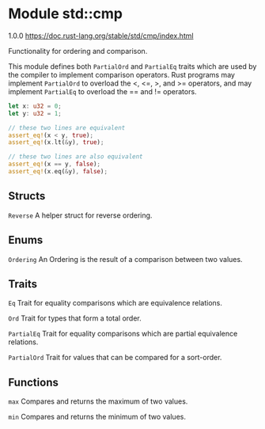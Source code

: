 # Module std::cmp
1.0.0
https://doc.rust-lang.org/stable/std/cmp/index.html

Functionality for ordering and comparison.

This module defines both `PartialOrd` and `PartialEq` traits which are used by 
the compiler to implement comparison operators. Rust programs may implement 
`PartialOrd` to overload the <, <=, >, and >= operators, and may implement 
`PartialEq` to overload the == and != operators.

```rust
let x: u32 = 0;
let y: u32 = 1;

// these two lines are equivalent
assert_eq!(x < y, true);
assert_eq!(x.lt(&y), true);

// these two lines are also equivalent
assert_eq!(x == y, false);
assert_eq!(x.eq(&y), false);
```

## Structs

`Reverse`
A helper struct for reverse ordering.

## Enums

`Ordering`
An Ordering is the result of a comparison between two values.

## Traits

`Eq`
Trait for equality comparisons which are equivalence relations.

`Ord`
Trait for types that form a total order.

`PartialEq`
Trait for equality comparisons which are partial equivalence relations.

`PartialOrd`
Trait for values that can be compared for a sort-order.

## Functions

`max`
Compares and returns the maximum of two values.

`min`
Compares and returns the minimum of two values.